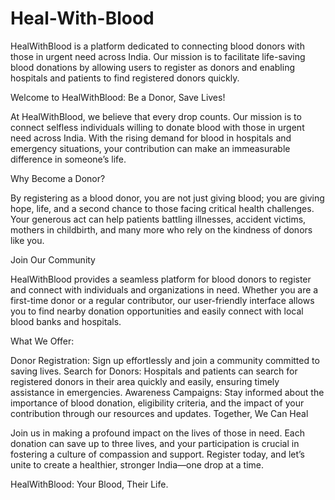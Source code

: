 
# Heal-With-Blood


HealWithBlood is a platform dedicated to connecting blood donors with those in urgent need across India. Our mission is to facilitate life-saving blood donations by allowing users to register as donors and enabling hospitals and patients to find registered donors quickly.



Welcome to HealWithBlood: Be a Donor, Save Lives!






At HealWithBlood, we believe that every drop counts. Our mission is to connect selfless individuals willing to donate blood with those in urgent need across India. With the rising demand for blood in hospitals and emergency situations, your contribution can make an immeasurable difference in someone’s life.


Why Become a Donor?

By registering as a blood donor, you are not just giving blood; you are giving hope, life, and a second chance to those facing critical health challenges. Your generous act can help patients battling illnesses, accident victims, mothers in childbirth, and many more who rely on the kindness of donors like you.

Join Our Community

HealWithBlood provides a seamless platform for blood donors to register and connect with individuals and organizations in need. Whether you are a first-time donor or a regular contributor, our user-friendly interface allows you to find nearby donation opportunities and easily connect with local blood banks and hospitals.

What We Offer:

Donor Registration: Sign up effortlessly and join a community committed to saving lives.
Search for Donors: Hospitals and patients can search for registered donors in their area quickly and easily, ensuring timely assistance in emergencies.
Awareness Campaigns: Stay informed about the importance of blood donation, eligibility criteria, and the impact of your contribution through our resources and updates.
Together, We Can Heal

Join us in making a profound impact on the lives of those in need. Each donation can save up to three lives, and your participation is crucial in fostering a culture of compassion and support. Register today, and let’s unite to create a healthier, stronger India—one drop at a time.

HealWithBlood: Your Blood, Their Life.
